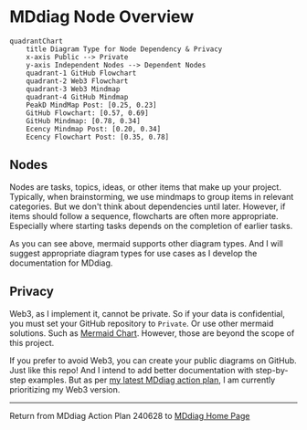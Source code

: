 # MDdiag Node Overview

```mermaid
quadrantChart
    title Diagram Type for Node Dependency & Privacy
    x-axis Public --> Private
    y-axis Independent Nodes --> Dependent Nodes
    quadrant-1 GitHub Flowchart
    quadrant-2 Web3 Flowchart
    quadrant-3 Web3 Mindmap
    quadrant-4 GitHub Mindmap
    PeakD MindMap Post: [0.25, 0.23]
    GitHub Flowchart: [0.57, 0.69]
    GitHub Mindmap: [0.78, 0.34]
    Ecency Mindmap Post: [0.20, 0.34]
    Ecency Flowchart Post: [0.35, 0.78]
```

## Nodes

Nodes are tasks, topics, ideas, or other items that make up your project. Typically, when brainstorming, we use mindmaps to group items in relevant categories. But we don't think about dependencies until later. However, if items should follow a sequence, flowcharts are often more appropriate. Especially where starting tasks depends on the completion of earlier tasks.

As you can see above, mermaid supports other diagram types. And I will suggest appropriate diagram types for use cases as I develop the documentation for MDdiag.

## Privacy

Web3, as I implement it, cannot be private. So if your data is confidential, you must set your GitHub repository to `Private`. Or use other mermaid solutions. Such as [Mermaid Chart](https://www.mermaidchart.com/). However, those are beyond the scope of this project.

If you prefer to avoid Web3, you can create your public diagrams on GitHub. Just like this repo! And I intend to add better documentation with step-by-step examples. But as per [my latest MDdiag action plan](https://github.com/kct2020/mddiag/blob/main/mddiag-action-plan-240627.md#mddiag-action-plan-240628), I am currently prioritizing my Web3 version.

***

Return from MDdiag Action Plan 240628 to [MDdiag Home Page](https://github.com/kct2020/mddiag?tab=readme-ov-file#mddiag)
